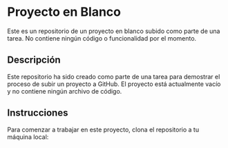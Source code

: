 # Proyecto en Blanco

Este es un repositorio de un proyecto en blanco subido como parte de una tarea. No contiene ningún código o funcionalidad por el momento.

## Descripción

Este repositorio ha sido creado como parte de una tarea para demostrar el proceso de subir un proyecto a GitHub. El proyecto está actualmente vacío y no contiene ningún archivo de código.

## Instrucciones

Para comenzar a trabajar en este proyecto, clona el repositorio a tu máquina local:
